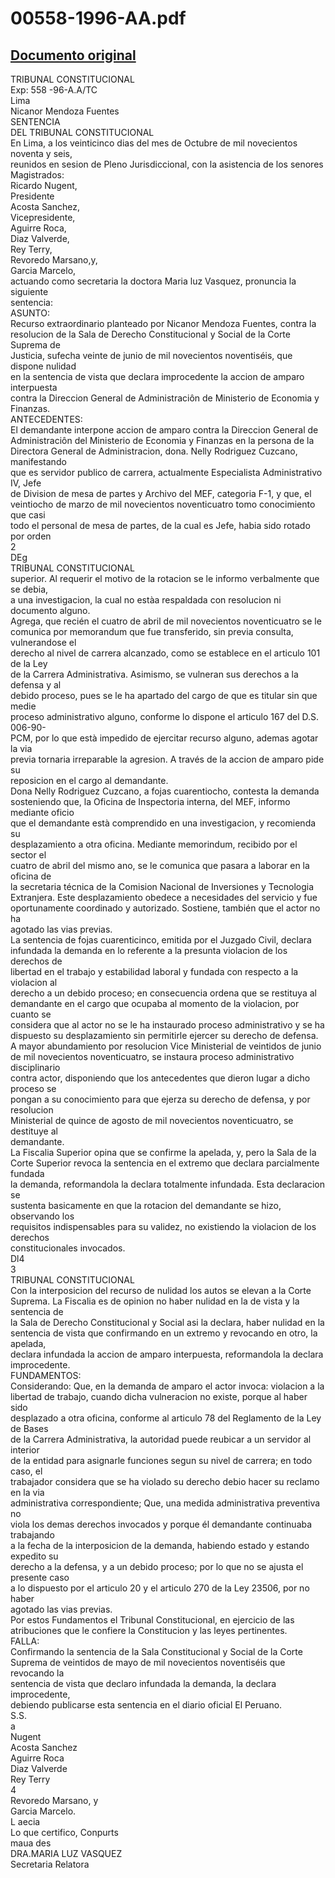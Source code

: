 
00558-1996-AA.pdf
=================
  
[Documento original](https://tc.gob.pe/jurisprudencia/1997/00558-1996-AA.pdf)  
---  
  
TRIBUNAL CONSTITUCIONAL  
Exp: 558 -96-A.A/TC  
Lima  
Nicanor Mendoza Fuentes  
SENTENCIA  
DEL TRIBUNAL CONSTITUCIONAL  
En Lima, a los veinticinco dias del mes de Octubre de mil novecientos noventa y seis,  
reunidos en sesion de Pleno Jurisdiccional, con la asistencia de los senores  
Magistrados:  
Ricardo Nugent,  
Presidente  
Acosta Sanchez,  
Vicepresidente,  
Aguirre Roca,  
Diaz Valverde,  
Rey Terry,  
Revoredo Marsano,y,  
Garcia Marcelo,  
actuando como secretaria la doctora Maria luz Vasquez, pronuncia la siguiente  
sentencia:  
ASUNTO:  
Recurso extraordinario planteado por Nicanor Mendoza Fuentes, contra la  
resolucion de la Sala de Derecho Constitucional y Social de la Corte Suprema de  
Justicia, sufecha veinte de junio de mil novecientos noventiséis, que dispone nulidad  
en la sentencia de vista que declara improcedente la accion de amparo interpuesta  
contra la Direccion General de Administraciôn de Ministerio de Economia y  
Finanzas.  
ANTECEDENTES:  
El demandante interpone accion de amparo contra la Direccion General de  
Administraciôn del Ministerio de Economia y Finanzas en la persona de la  
Directora General de Administracion, dona. Nelly Rodriguez Cuzcano, manifestando  
que es servidor publico de carrera, actualmente Especialista Administrativo IV, Jefe  
de Division de mesa de partes y Archivo del MEF, categoria F-1, y que, el  
veintiocho de marzo de mil novecientos noventicuatro tomo conocimiento que casi  
todo el personal de mesa de partes, de la cual es Jefe, habia sido rotado por orden  
2  
DEg  
TRIBUNAL CONSTITUCIONAL  
superior. Al requerir el motivo de la rotacion se le informo verbalmente que se debia,  
a una investigacion, la cual no estàa respaldada con resolucion ni documento alguno.  
Agrega, que recién el cuatro de abril de mil novecientos noventicuatro se le  
comunica por memorandum que fue transferido, sin previa consulta, vulnerandose el  
derecho al nivel de carrera alcanzado, como se establece en el articulo 101 de la Ley  
de la Carrera Administrativa. Asimismo, se vulneran sus derechos a la defensa y al  
debido proceso, pues se le ha apartado del cargo de que es titular sin que medie  
proceso administrativo alguno, conforme lo dispone el articulo 167 del D.S. 006-90-  
PCM, por lo que està impedido de ejercitar recurso alguno, ademas agotar la via  
previa tornaria irreparable la agresion. A través de la accion de amparo pide su  
reposicion en el cargo al demandante.  
Dona Nelly Rodriguez Cuzcano, a fojas cuarentiocho, contesta la demanda  
sosteniendo que, la Oficina de Inspectoria interna, del MEF, informo mediante oficio  
que el demandante està comprendido en una investigacion, y recomienda su  
desplazamiento a otra oficina. Mediante memorindum, recibido por el sector el  
cuatro de abril del mismo ano, se le comunica que pasara a laborar en la oficina de  
la secretaria técnica de la Comision Nacional de Inversiones y Tecnologia  
Extranjera. Este desplazamiento obedece a necesidades del servicio y fue  
oportunamente coordinado y autorizado. Sostiene, también que el actor no ha  
agotado las vias previas.  
La sentencia de fojas cuarenticinco, emitida por el Juzgado Civil, declara  
infundada la demanda en lo referente a la presunta violacion de los derechos de  
libertad en el trabajo y estabilidad laboral y fundada con respecto a la violacion al  
derecho a un debido proceso; en consecuencia ordena que se restituya al  
demandante en el cargo que ocupaba al momento de la violacion, por cuanto se  
considera que al actor no se le ha instaurado proceso administrativo y se ha  
dispuesto su desplazamiento sin permitirle ejercer su derecho de defensa.  
A mayor abundamiento por resolucion Vice Ministerial de veintidos de junio  
de mil novecientos noventicuatro, se instaura proceso administrativo disciplinario  
contra actor, disponiendo que los antecedentes que dieron lugar a dicho proceso se  
pongan a su conocimiento para que ejerza su derecho de defensa, y por resolucion  
Ministerial de quince de agosto de mil novecientos noventicuatro, se destituye al  
demandante.  
La Fiscalia Superior opina que se confirme la apelada, y, pero la Sala de la  
Corte Superior revoca la sentencia en el extremo que declara parcialmente fundada  
la demanda, reformandola la declara totalmente infundada. Esta declaracion se  
sustenta basicamente en que la rotacion del demandante se hizo, observando los  
requisitos indispensables para su validez, no existiendo la violacion de los derechos  
constitucionales invocados.  
Dl4  
3  
TRIBUNAL CONSTITUCIONAL  
Con la interposicion del recurso de nulidad los autos se elevan a la Corte  
Suprema. La Fiscalia es de opinion no haber nulidad en la de vista y la sentencia de  
la Sala de Derecho Constitucional y Social asi la declara, haber nulidad en la  
sentencia de vista que confirmando en un extremo y revocando en otro, la apelada,  
declara infundada la accion de amparo interpuesta, reformandola la declara  
improcedente.  
FUNDAMENTOS:  
Considerando: Que, en la demanda de amparo el actor invoca: violacion a la  
libertad de trabajo, cuando dicha vulneracion no existe, porque al haber sido  
desplazado a otra oficina, conforme al articulo 78 del Reglamento de la Ley de Bases  
de la Carrera Administrativa, la autoridad puede reubicar a un servidor al interior  
de la entidad para asignarle funciones segun su nivel de carrera; en todo caso, el  
trabajador considera que se ha violado su derecho debio hacer su reclamo en la via  
administrativa correspondiente; Que, una medida administrativa preventiva no  
viola los demas derechos invocados y porque él demandante continuaba trabajando  
a la fecha de la interposicion de la demanda, habiendo estado y estando expedito su  
derecho a la defensa, y a un debido proceso; por lo que no se ajusta el presente caso  
a lo dispuesto por el articulo 20 y el articulo 270 de la Ley 23506, por no haber  
agotado las vias previas.  
Por estos Fundamentos el Tribunal Constitucional, en ejercicio de las  
atribuciones que le confiere la Constitucion y las leyes pertinentes.  
FALLA:  
Confirmando la sentencia de la Sala Constitucional y Social de la Corte  
Suprema de veintidos de mayo de mil novecientos noventiséis que revocando la  
sentencia de vista que declaro infundada la demanda, la declara improcedente,  
debiendo publicarse esta sentencia en el diario oficial El Peruano.  
S.S.  
a  
Nugent  
Acosta Sanchez  
Aguirre Roca  
Diaz Valverde  
Rey Terry  
4  
Revoredo Marsano, y  
Garcia Marcelo.  
L aecia  
Lo que certifico, Conpurts  
maua des  
DRA.MARIA LUZ VASQUEZ  
Secretaria Relatora